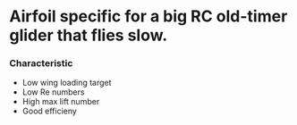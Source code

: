 # Airfoil specific for a big RC old-timer glider that flies slow.

### Characteristic
* Low wing loading target
* Low Re numbers
* High max lift number
* Good efficieny 
